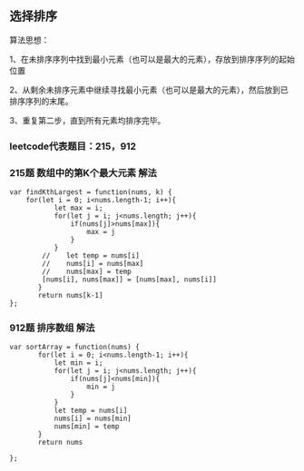 ## 选择排序

算法思想：

1、在未排序序列中找到最小元素（也可以是最大的元素），存放到排序序列的起始位置

2、从剩余未排序元素中继续寻找最小元素（也可以是最大的元素），然后放到已排序序列的末尾。

3、重复第二步，直到所有元素均排序完毕。


### leetcode代表题目：215，912


### 215题 数组中的第K个最大元素 解法

```
var findKthLargest = function(nums, k) {
    for(let i = 0; i<nums.length-1; i++){
           let max = i;
           for(let j = i; j<nums.length; j++){
               if(nums[j]>nums[max]){
                   max = j
               }
           }
        //    let temp = nums[i]
        //    nums[i] = nums[max]
        //    nums[max] = temp
        [nums[i], nums[max]] = [nums[max], nums[i]]
       }
       return nums[k-1]
};
```

### 912题 排序数组 解法

```
var sortArray = function(nums) {
       for(let i = 0; i<nums.length-1; i++){
           let min = i;
           for(let j = i; j<nums.length; j++){
               if(nums[j]<nums[min]){
                   min = j
               }
           }
           let temp = nums[i]
           nums[i] = nums[min]
           nums[min] = temp
       }
       return nums
  
};
```
